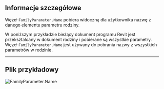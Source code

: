 ## Informacje szczegółowe
Węzeł `FamilyParameter.Name` pobiera widoczną dla użytkownika nazwę z danego elementu parametru rodziny.

W poniższym przykładzie bieżący dokument programu Revit jest przekształcany w dokument rodziny i pobierane są wszystkie parametry. Węzeł `FamilyParameter.Name` jest używany do pobrania nazwy z wszystkich parametrów w rodzinie.
___
## Plik przykładowy

![FamilyParameter.Name](./Revit.Elements.FamilyParameter.Name_img.jpg)
